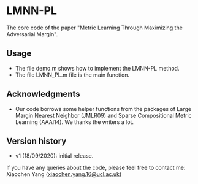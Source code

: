 # LMNN-PL
The core code of the paper "Metric Learning Through Maximizing the Adversarial Margin". 

## Usage

- The file demo.m shows how to implement the LMNN-PL method. 
- The file LMNN_PL.m file is the main function. 

## Acknowledgments

- Our code borrows some helper functions from the packages of Large Margin Nearest Neighbor (JMLR09) and Sparse Compositional Metric Learning (AAAI14). We thanks the writers a lot.

## Version history

- v1 (18/09/2020): initial release.

If you have any queries about the code, please feel free to contact me: Xiaochen Yang (xiaochen.yang.16@ucl.ac.uk)

